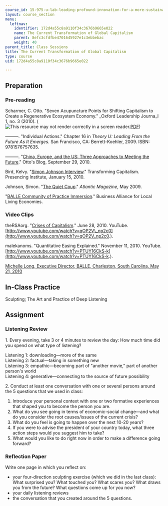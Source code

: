 ```yaml
---
course_id: 15-975-u-lab-leading-profound-innovation-for-a-more-sustainable-world-fall-2010
layout: course_section
menu:
  leftnav:
    identifier: 172d4a55c8a9110f34c3676b9665e022
    name: The Current Transformation of Global Capitalism
    parent: 8efc3cfdfbe4701645927e1c3ebbebac
    weight: 40
parent_title: Class Sessions
title: The Current Transformation of Global Capitalism
type: course
uid: 172d4a55c8a9110f34c3676b9665e022

---
```


Preparation
-----------

### Pre-reading

Scharmer, C. Otto. "Seven Acupuncture Points for Shifting Capitalism to Create a Regenerative Ecosystem Economy." _Oxford Leadership Journa_l 1, no. 3 (2010). (![This resource may not render correctly in a screen reader.](/images/inacessible.gif)[PDF](http://www.ottoscharmer.com/docs/articles/2010_Oxford_SevenAcupuncturePoints.pdf))

———. "Individual Actions." Chapter 16 in _Theory U: Leading From the Future As It Emerges_. San Francisco, CA: Berrett-Koehler, 2009. ISBN: 9781576757635.

———. "[China, Europe, and the US: Three Approaches to Meeting the Future](http://www.blog.ottoscharmer.com/?p=266)." Otto's Blog, September 29, 2010.

Bird, Kelvy. "[Simon Johnson Interview](https://web.archive.org/web/20100127204910/http://www.tc.presencing.com/posts/simon-johnson-interview)." Transforming Capitalism. Presencing Institute, January 15, 2010.

Johnson, Simon. "[The Quiet Coup](http://www.theatlantic.com/magazine/archive/2009/05/the-quiet-coup/7364/)." _Atlantic Magazine_, May 2009.

"[BALLE Community of Practice Immersion](http://www.livingeconomies.org/immersion-program#Basics)." Business Alliance for Local Living Economies.

### Video Clips

theRSAorg. "[Crises of Capitalism](http://www.thersa.org/events/video/archive/david-harvey-the-crises-of-capitalism)." June 28, 2010. YouTube. [http://www.youtube.com/watch?v=qOP2V\_np2c0](http://www.youtube.com/watch?v=qOP2V_np2c0.).

malekanoms. "Quantitative Easing Explained." November 11, 2010. YouTube. [http://www.youtube.com/watch?v=PTUY16CkS-k](http://www.youtube.com/watch?v=PTUY16CkS-k.).

[Michelle Long, Executive Director, BALLE, Charleston, South Carolina, May 21, 2010](https://vimeo.com/13889267)

In-Class Practice
-----------------

Sculpting; The Art and Practice of Deep Listening

Assignment
----------

### Listening Review

1\. Every evening, take 3 or 4 minutes to review the day: How much time did you spend on what type of listening?

Listening 1: downloading—more of the same  
Listening 2: factual—taking in something new  
Listening 3: empathic—becoming part of "another movie," part of another person's world  
Listening 4: generative—connecting to the source of future possibility

2\. Conduct at least one conversation with one or several persons around the 5 questions that we used in class:

1.  Introduce your personal context with one or two formative experiences that shaped you to become the person you are.
2.  What do you see going in terms of economic-social change—and what do you consider the root causes/issues of the current crisis?
3.  What do you feel is going to happen over the next 10-20 years?
4.  If you were to advise the president of your country today, what three action steps would you suggest him to take?
5.  What would you like to do right now in order to make a difference going forward?

### Reflection Paper

Write one page in which you reflect on:

*   your four-direction sculpting exercise (which we did in the last class): What surprised you? What touched you? What scares you? What draws you from the future? What questions come up for you now?
*   your daily listening reviews
*   the conversation that you created around the 5 questions.
